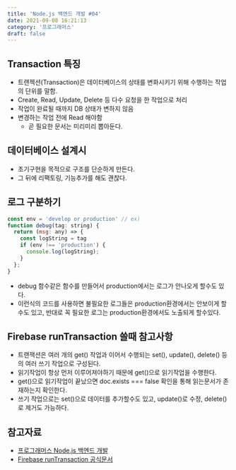 ```yaml
---
title: 'Node.js 백엔드 개발 #04'
date: 2021-09-08 16:21:13
category: '프로그래머스'
draft: false
---
```


## Transaction 특징
- 트랜젝션(Transaction)은 데이터베이스의 상태를 변화시키기 위해 수행하는 작업의 단위를 말함.
- Create, Read, Update, Delete 등 다수 요청을 한 작업으로 처리
- 작업이 완료될 때까지 DB 상태가 변하지 않음
- 변경하는 작업 전에 Read 해야함
  - 곧 필요한 문서는 미리미리 뽑아둔다.

## 데이터베이스 설계시
- 초기구현을 목적으로 구조를 단순하게 만든다.
- 그 뒤에 리팩토링, 기능추가를 해도 괜찮다.

## 로그 구분하기 
```javascript
const env = 'develop or production' // ex) 
function debug(tag: string) {
  return (msg: any) => {
    const logString = tag
    if (env !== 'production') {
      console.log(logString);
    }
  };
}
```
- debug 함수같은 함수를 만들어서 production에서는 로그가 안나오게 할수도 있다.
- 이런식의 코드를 사용하면 불필요한 로그들은 production환경에서는 안보이게 할수도 있고, 반대로 꼭 필요한 로그는 production환경에서도 노출되게 할수있다.

## Firebase runTransaction 쓸때 참고사항
- 트랜잭션은 여러 개의 get() 작업과 이어서 수행되는 set(), update(), delete() 등의 여러 쓰기 작업으로 구성된다.
- 읽기작업이 항상 먼저 이루어져야하기 때문에 get()으로 읽기작업을 수행한다.
- get()으로 읽기작업이 끝났으면 doc.exists === false 확인을 통해 읽는문서가 존재하는지 확인한다.
- 쓰기 작업으로는 set()으로 데이터를 추가할수도 있고, update()로 수정, delete()로 제거도 가능하다.

## 참고자료 
- [프로그래머스 Node.js 백엔드 개발](https://programmers.co.kr/learn/courses/12547)
- [Firebase runTransaction 공식문서](https://firebase.google.com/docs/firestore/manage-data/transactions?hl=ko)
